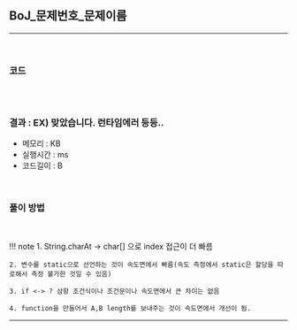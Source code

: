 ## BoJ_문제번호_문제이름

---

<br />

### 코드

```java

```

<br />


### 결과 : EX) 맞았습니다. 런타임에러 등등..

- 메모리 : KB
- 실행시간 : ms
- 코드길이 : B

<br />

### 풀이 방법


<br />

<!--추가 내용 있다면 더 적어주시면 됩니다-->
!!! note
    1. String.charAt -> char[] 으로 index 접근이 더 빠름

    2. 변수를 static으로 선언하는 것이 속도면에서 빠름(속도 측정에서 static은 할당을 따로해서 측정 불가한 것일 수 있음)

    3. if <-> ? 삼항 조건식이나 조건문이나 속도면에서 큰 차이는 없음

    4. function을 만들어서 A,B length를 보내주는 것이 속도면에서 개선이 됨.

---
